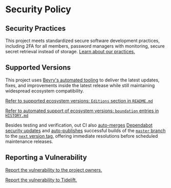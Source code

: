 # Security Policy

## Security Practices

This project meets standardized secure software development practices, including 2FA for all members, password managers with monitoring, secure secret retrieval instead of storage. [Learn about our practices.](https://tidelift.com/funding/github/npm/get-cli-arg)

## Supported Versions

This project uses [Bevry's automated tooling](https://github.com/bevry/boundation) to deliver the latest updates, fixes, and improvements inside the latest release while still maintaining widespread ecosystem compatibility.

[Refer to supported ecosystem versions: `Editions` section in `README.md`](https://github.com/bevry/get-cli-arg/blob/master/README.md#Editions)

[Refer to automated support of ecosystem versions: `boundation` entries in `HISTORY.md`](https://github.com/bevry/get-cli-arg/blob/master/HISTORY.md)

Besides testing and verification, out CI also [auto-merges](https://docs.github.com/en/code-security/dependabot/working-with-dependabot/automating-dependabot-with-github-actions) [Dependabot security updates](https://docs.github.com/en/code-security/dependabot/dependabot-security-updates/about-dependabot-security-updates) and [auto-publishes](https://github.com/bevry-actions/npm) successful builds of the [`master` branch](https://github.com/bevry/wait/actions?query=branch%3Amaster) to the [`next` version tag](https://www.npmjs.com/package/get-cli-arg?activeTab=versions), offering immediate resolutions before scheduled maintenance releases.

## Reporting a Vulnerability

[Report the vulnerability to the project owners.](https://github.com/bevry/get-cli-arg/security/advisories)

[Report the vulnerability to Tidelift.](https://tidelift.com/security)
